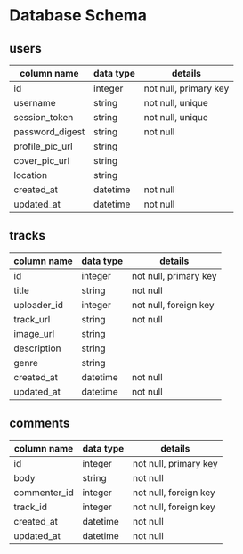 # Database Schema

## users
column name    | data type | details
---------------|-----------|-----------------------
id             | integer   | not null, primary key
username       | string    | not null, unique
session_token  | string    | not null, unique
password_digest| string    | not null
profile_pic_url| string    |
cover_pic_url  | string    |
location       | string    |
created_at     | datetime  | not null
updated_at     | datetime  | not null

## tracks
column name    | data type | details
---------------|-----------|-----------------------
id             | integer   | not null, primary key
title          | string    | not null
uploader_id    | integer   | not null, foreign key
track_url      | string    | not null
image_url      | string    |
description    | string    |
genre          | string    |
created_at     | datetime  | not null
updated_at     | datetime  | not null

## comments
column name    | data type | details
---------------|-----------|-----------------------
id             | integer   | not null, primary key
body           | string    | not null
commenter_id   | integer   | not null, foreign key
track_id       | integer   | not null, foreign key
created_at     | datetime  | not null
updated_at     | datetime  | not null
